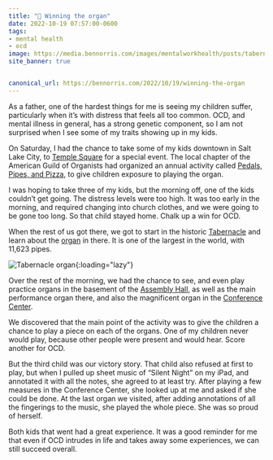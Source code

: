 ```yaml
---
title: "🧠 Winning the organ"
date: 2022-10-19 07:57:00-0600
tags:
- mental health
- ocd
image: https://media.bennorris.com/images/mentalworkhealth/posts/tabernacle-organ.jpeg
site_banner: true


canonical_url: https://bennorris.com/2022/10/19/winning-the-organ
---
```


As a father, one of the hardest things for me is seeing my children suffer, particularly when it’s with distress that feels all too common. OCD, and mental illness in general, has a strong genetic component, so I am not surprised when I see some of my traits showing up in my kids.

On Saturday, I had the chance to take some of my kids downtown in Salt Lake City, to [Temple Square](https://en.wikipedia.org/wiki/Temple_Square) for a special event. The local chapter of the American Guild of Organists had organized an annual activity called [Pedals, Pipes, and Pizza](https://slcago.org/event/pedals-pipes-and-pizza-2022/), to give children exposure to playing the organ.

I was hoping to take three of my kids, but the morning off, one of the kids couldn’t get going. The distress levels were too high. It was too early in the morning, and required changing into church clothes, and we were going to be gone too long. So that child stayed home. Chalk up a win for OCD.

When the rest of us got there, we got to start in the historic [Tabernacle](https://en.wikipedia.org/wiki/Salt_Lake_Tabernacle) and learn about the [organ](https://en.wikipedia.org/wiki/Salt_Lake_Tabernacle_organ) in there. It is one of the largest in the world, with 11,623 pipes.

![Tabernacle organ](https://media.bennorris.com/images/mentalworkhealth/posts/tabernacle-organ.jpeg){:loading="lazy"}

Over the rest of the morning, we had the chance to see, and even play practice organs in the basement of the [Assembly Hall](https://en.wikipedia.org/wiki/Salt_Lake_Assembly_Hall), as well as the main performance organ there, and also the magnificent organ in the [Conference Center](https://en.wikipedia.org/wiki/LDS_Conference_Center).

We discovered that the main point of the activity was to give the children a chance to play a piece on each of the organs. One of my children never would play, because other people were present and would hear. Score another for OCD.

But the third child was our victory story. That child also refused at first to play, but when I pulled up sheet music of “Silent Night” on my iPad, and annotated it with all the notes, she agreed to at least try. After playing a few measures in the Conference Center, she looked up at me and asked if she could be done. At the last organ we visited, after adding annotations of all the fingerings to the music, she played the whole piece. She was so proud of herself.

Both kids that went had a great experience. It was a good reminder for me that even if OCD intrudes in life and takes away some experiences, we can still succeed overall.




